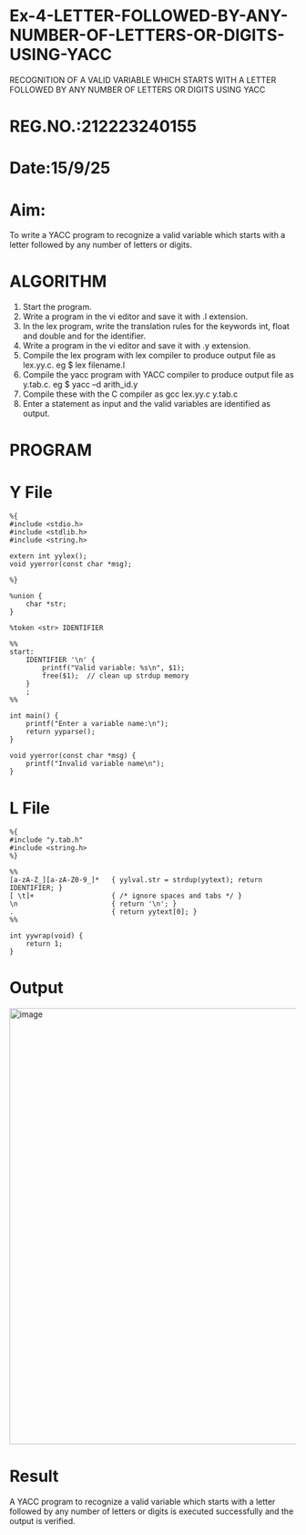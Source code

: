 # Ex-4-LETTER-FOLLOWED-BY-ANY-NUMBER-OF-LETTERS-OR-DIGITS-USING-YACC
RECOGNITION OF A VALID VARIABLE WHICH STARTS WITH A LETTER FOLLOWED BY ANY NUMBER OF LETTERS OR DIGITS USING YACC
# REG.NO.:212223240155
# Date:15/9/25
# Aim:
To write a YACC program to recognize a valid variable which starts with a letter followed by any number of letters or digits.
# ALGORITHM
1.	Start the program.
2.	Write a program in the vi editor and save it with .l extension.
3.	In the lex program, write the translation rules for the keywords int, float and double and for the identifier.
4.	Write a program in the vi editor and save it with .y extension.
5.	Compile the lex program with lex compiler to produce output file as lex.yy.c. eg $ lex filename.l
6.	Compile the yacc program with YACC compiler to produce output file as y.tab.c. eg $ yacc –d arith_id.y
7.	Compile these with the C compiler as gcc lex.yy.c y.tab.c
8.	Enter a statement as input and the valid variables are identified as output.
# PROGRAM
# Y File
```
%{
#include <stdio.h>
#include <stdlib.h>
#include <string.h>

extern int yylex();
void yyerror(const char *msg);

%}

%union {
    char *str;
}

%token <str> IDENTIFIER

%%
start:
    IDENTIFIER '\n' {
        printf("Valid variable: %s\n", $1);
        free($1);  // clean up strdup memory
    }
    ;
%%

int main() {
    printf("Enter a variable name:\n");
    return yyparse();
}

void yyerror(const char *msg) {
    printf("Invalid variable name\n");
}
```

# L File
```
%{
#include "y.tab.h"
#include <string.h>
%}

%%
[a-zA-Z_][a-zA-Z0-9_]*   { yylval.str = strdup(yytext); return IDENTIFIER; }
[ \t]+                   { /* ignore spaces and tabs */ }
\n                       { return '\n'; }
.                        { return yytext[0]; }
%%

int yywrap(void) {
    return 1;
}
```

# Output
<img width="1919" height="765" alt="image" src="https://github.com/user-attachments/assets/bf4c56e6-1670-4e42-9a2c-52cded8287bf" />

# Result
A YACC program to recognize a valid variable which starts with a letter followed by any number of letters or digits is executed successfully and the output is verified.
